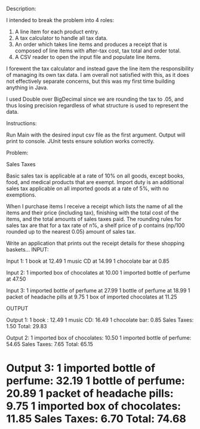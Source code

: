 Description:

I intended to break the problem into 4 roles:

1. A line item for each product entry.
2. A tax calculator to handle all tax data.
3. An order which takes line items and produces a receipt that is composed
   of line items with after-tax cost, tax total and order total.
4. A CSV reader to open the input file and populate line items.

I forewent the tax calculator and instead gave the line item the
responsibility of managing its own tax data. I am overall not satisfied with this,
as it does not effectively separate concerns, but this was my first time
building anything in Java.

I used Double over BigDecimal since we are rounding the tax to .05, and thus
losing precision regardless of what structure is used to represent the data.

Instructions:

Run Main with the desired input csv file as the first argument.
Output will print to console.
JUnit tests ensure solution works correctly.

Problem:

Sales Taxes

Basic sales tax is applicable at a rate of 10% on all goods, except books, food, and medical products that are exempt. Import duty is an additional sales tax applicable on all imported goods at a rate of 5%, with no exemptions.

When I purchase items I receive a receipt which lists the name of all the items and their price (including tax), finishing with the total cost of the items, and the total amounts of sales taxes paid.  The rounding rules for sales tax are that for a tax rate of n%, a shelf price of p contains (np/100 rounded up to the nearest 0.05) amount of sales tax.

Write an application that prints out the receipt details for these shopping baskets...
INPUT:

Input 1:
1 book at 12.49
1 music CD at 14.99
1 chocolate bar at 0.85

Input 2:
1 imported box of chocolates at 10.00
1 imported bottle of perfume at 47.50

Input 3:
1 imported bottle of perfume at 27.99
1 bottle of perfume at 18.99
1 packet of headache pills at 9.75
1 box of imported chocolates at 11.25

OUTPUT

Output 1:
1 book : 12.49
1 music CD: 16.49
1 chocolate bar: 0.85
Sales Taxes: 1.50
Total: 29.83

Output 2:
1 imported box of chocolates: 10.50
1 imported bottle of perfume: 54.65
Sales Taxes: 7.65
Total: 65.15

Output 3:
1 imported bottle of perfume: 32.19
1 bottle of perfume: 20.89
1 packet of headache pills: 9.75
1 imported box of chocolates: 11.85
Sales Taxes: 6.70
Total: 74.68
==========